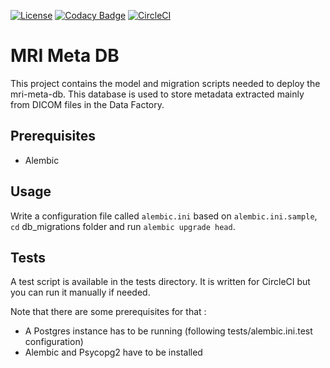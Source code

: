 [![License](https://img.shields.io/badge/license-Apache--2.0-blue.svg)](https://github.com/LREN-CHUV/mri-meta-db/blob/master/LICENSE) [![Codacy Badge](https://api.codacy.com/project/badge/Grade/9adcf4cbd730472386d0e71ab27b9b6b)](https://www.codacy.com/app/mirco-nasuti/mri-meta-db?utm_source=github.com&amp;utm_medium=referral&amp;utm_content=LREN-CHUV/mri-meta-db&amp;utm_campaign=Badge_Grade) [![CircleCI](https://circleci.com/gh/LREN-CHUV/mri-meta-db.svg?style=svg)](https://circleci.com/gh/LREN-CHUV/mri-meta-db)

# MRI Meta DB

This project contains the model and migration scripts needed to deploy the mri-meta-db. This database is used to store metadata extracted mainly from DICOM files in the Data Factory.

## Prerequisites

* Alembic

## Usage

Write a configuration file called `alembic.ini` based on `alembic.ini.sample`, `cd` db_migrations folder and run `alembic upgrade head`. 

## Tests

A test script is available in the tests directory. It is written for CircleCI but you can run it manually if needed.

Note that there are some prerequisites for that :
* A Postgres instance has to be running (following tests/alembic.ini.test configuration)
* Alembic and Psycopg2 have to be installed
